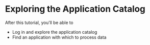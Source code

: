 # Exploring the Application Catalog

After this tutorial, you'll be able to

* Log in and explore the application catalog
* Find an application with which to process data
